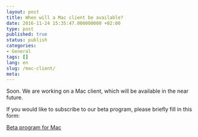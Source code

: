 ```yaml
---
layout: post
title: When will a Mac client be available?
date: 2016-11-24 15:35:47.000000000 +02:00
type: post
published: true
status: publish
categories:
- General
tags: []
lang: en
slug: /mac-client/
meta:
---
```


Soon. We are working on a Mac client, which will be available in the near future.

If you would like to subscribe to our beta program, please briefly fill in this form:

[Beta program for Mac](https://bluemail.me/desktop/mac/)
